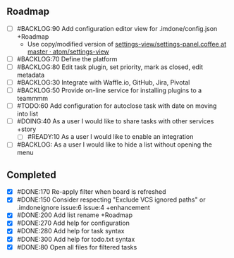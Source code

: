 Roadmap
----
- [ ] #BACKLOG:90 Add configuration editor view for .imdone/config.json +Roadmap
  - Use copy/modified version of [settings-view/settings-panel.coffee at master · atom/settings-view](https://github.com/atom/settings-view/blob/master/lib/settings-panel.coffee)
- [ ] #BACKLOG:70 Define the platform
- [ ] #BACKLOG:80 Edit task plugin, set priority, mark as closed, edit metadata
- [ ] #BACKLOG:30 Integrate with Waffle.io, GitHub, Jira, Pivotal
- [ ] #BACKLOG:50 Provide on-line service for installing plugins to a teammmm
- [ ] #TODO:60 Add configuration for autoclose task with date on moving into list
- [ ] #DOING:40 As a user I would like to share tasks with other services +story
  - [ ] #READY:10 As a user I would like to enable an integration
- [ ] #BACKLOG: As a user I would like to hide a list without opening the menu

Completed
----
- [x] #DONE:170 Re-apply filter when board is refreshed
- [x] #DONE:150 Consider respecting "Exclude VCS ignored paths" or .imdoneignore issue:6 issue:4 +enhancement
- [x] #DONE:200 Add list rename +Roadmap
- [x] #DONE:270 Add help for configuration
- [x] #DONE:280 Add help for task syntax
- [x] #DONE:300 Add help for todo.txt syntax
- [x] #DONE:80 Open all files for filtered tasks

